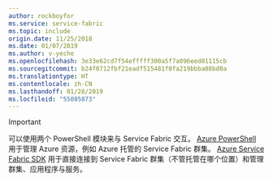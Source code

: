 ```yaml
---
author: rockboyfor
ms.service: service-fabric
ms.topic: include
origin.date: 11/25/2018
ms.date: 01/07/2019
ms.author: v-yeche
ms.openlocfilehash: 3e33e62cd7f54efffff300a5f7a096eed01115cb
ms.sourcegitcommit: b24f0712fbf21eadf515481f0fa219bbba08bd0a
ms.translationtype: HT
ms.contentlocale: zh-CN
ms.lasthandoff: 01/28/2019
ms.locfileid: "55085873"
---
```

> [!IMPORTANT]
> 可以使用两个 PowerShell 模块来与 Service Fabric 交互。 [Azure PowerShell](https://docs.microsoft.com/en-us/powershell/azure/azurerm/install-azurerm-ps?view=azurermps-4.4.0) 用于管理 Azure 资源，例如 Azure 托管的 Service Fabric 群集。 [Azure Service Fabric SDK](../articles/service-fabric/service-fabric-get-started.md) 用于直接连接到 Service Fabric 群集（不管托管在哪个位置）和管理群集、应用程序与服务。
